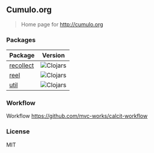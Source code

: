 ## Cumulo.org

> Home page for http://cumulo.org

### Packages

| Package                                          | Version                                                                             |
| ------------------------------------------------ | ----------------------------------------------------------------------------------- |
| [recollect](https://github.com/Cumulo/recollect) | ![Clojars](https://img.shields.io/clojars/v/cumulo/recollect.svg?style=flat-square) |
| [reel](https://github.com/Cumulo/cumulo-reel)    | ![Clojars](https://img.shields.io/clojars/v/cumulo/reel.svg?style=flat-square)      |
| [util](https://github.com/Cumulo/cumulo-util)    | ![Clojars](https://img.shields.io/clojars/v/cumulo/util.svg?style=flat-square)      |

### Workflow

Workflow https://github.com/mvc-works/calcit-workflow

### License

MIT
